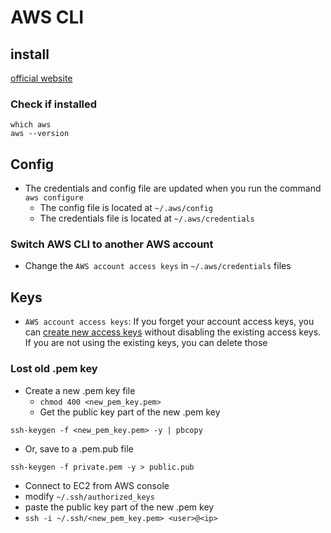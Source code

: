 # AWS CLI
## install
[official website](https://docs.aws.amazon.com/cli/latest/userguide/getting-started-install.html)

### Check if installed
```
which aws
aws --version
```

## Config
* The credentials and config file are updated when you run the command `aws configure`
  * The config file is located at `~/.aws/config`
  * The credentials file is located at `~/.aws/credentials`

### Switch AWS CLI to another AWS account
* Change the `AWS account access keys` in `~/.aws/credentials` files

## Keys
* `AWS account access keys`: If you forget your account access keys, you can [create new access keys](https://docs.aws.amazon.com/IAM/latest/UserGuide/id_credentials_access-keys.html) without disabling the existing access keys. If you are not using the existing keys, you can delete those

### Lost old .pem key
* Create a new .pem key file
  * `chmod 400 <new_pem_key.pem>`
  * Get the public key part of the new .pem key
```
ssh-keygen -f <new_pem_key.pem> -y | pbcopy
```

  * Or, save to a .pem.pub file
```
ssh-keygen -f private.pem -y > public.pub
```

* Connect to EC2 from AWS console
* modify `~/.ssh/authorized_keys`
* paste the public key part of the new .pem key
* `ssh -i ~/.ssh/<new_pem_key.pem> <user>@<ip>`

